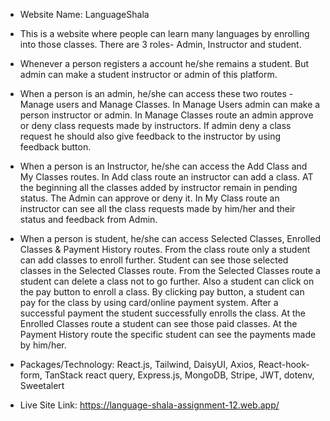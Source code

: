 - Website Name: LanguageShala

- This is a website where people can learn many languages by enrolling into those classes. There are 3 roles- Admin, Instructor and student.
- Whenever a person registers a account he/she remains a student. But admin can make a student instructor or admin of this platform.
- When a person is an admin, he/she can access these two routes - Manage users and Manage Classes. In Manage Users admin can make a person instructor or admin. In Manage Classes route an admin approve or deny class requests made by instructors. If admin deny a class request he should also give feedback to the instructor by using feedback button.
- When a person is an Instructor, he/she can access the Add Class and My Classes routes. In Add class route an instructor can add a class. AT the beginning all the classes added by instructor remain in pending status. The Admin can approve or deny it. In My Class route an instructor can see all the class requests made by him/her and their status and feedback from Admin.
- When a person is student, he/she can access Selected Classes, Enrolled Classes & Payment History routes. From the class route only a student can add classes to enroll further. Student can see those selected classes in the Selected Classes route. From the Selected Classes route a student can delete a class not to go further. Also a student can click on the pay button to enroll a class. By clicking pay button, a student can pay for the class by using card/online payment system. After a successful payment the student successfully enrolls the class. At the Enrolled Classes route a student can see those paid classes. At the Payment History route the specific student can see the payments made by him/her.

- Packages/Technology: React.js, Tailwind, DaisyUI, Axios, React-hook-form, TanStack react query, Express.js, MongoDB, Stripe, JWT, dotenv, Sweetalert
- Live Site Link: https://language-shala-assignment-12.web.app/